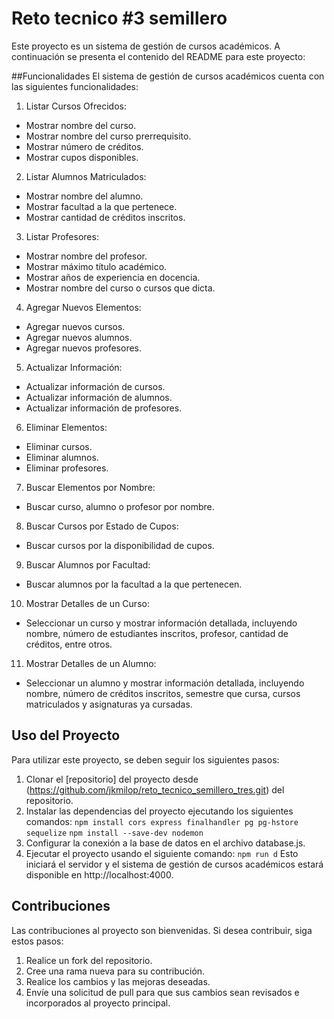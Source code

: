 # Reto tecnico #3 semillero 
Este proyecto es un sistema de gestión de cursos académicos. A continuación se presenta el contenido del README para este proyecto:

##Funcionalidades
El sistema de gestión de cursos académicos cuenta con las siguientes funcionalidades:

1. Listar  Cursos Ofrecidos:
* Mostrar nombre del curso.
* Mostrar nombre del curso prerrequisito.
* Mostrar número de créditos.
* Mostrar cupos disponibles.
2. Listar  Alumnos Matriculados:
* Mostrar nombre del alumno.
* Mostrar facultad a la que pertenece.
* Mostrar cantidad de créditos inscritos.
3. Listar  Profesores:
* Mostrar nombre del profesor.
* Mostrar máximo título académico.
* Mostrar años de experiencia en docencia.
* Mostrar nombre del curso o cursos que dicta.
4. Agregar Nuevos Elementos:
* Agregar nuevos cursos.
* Agregar nuevos alumnos.
* Agregar nuevos profesores.
5. Actualizar Información:
* Actualizar información de cursos.
* Actualizar información de alumnos.
* Actualizar información de profesores.
6. Eliminar Elementos:
* Eliminar cursos.
* Eliminar alumnos.
* Eliminar profesores.
7. Buscar Elementos por Nombre:
* Buscar curso, alumno o profesor por nombre.
8. Buscar Cursos por Estado de Cupos:
* Buscar cursos por la disponibilidad de cupos.
9. Buscar Alumnos por Facultad:
* Buscar alumnos por la facultad a la que pertenecen.
10. Mostrar Detalles de un Curso:
* Seleccionar un curso y mostrar información detallada, incluyendo nombre, número de estudiantes inscritos, profesor, cantidad de créditos, entre otros.
11. Mostrar Detalles de un Alumno:
* Seleccionar un alumno y mostrar información detallada, incluyendo nombre, número de créditos inscritos, semestre que cursa, cursos matriculados y asignaturas ya cursadas.

## Uso del Proyecto
Para utilizar este proyecto, se deben seguir los siguientes pasos:

1. Clonar el [repositorio] del proyecto desde (https://github.com/jkmilop/reto_tecnico_semillero_tres.git)
 del repositorio.
2. Instalar las dependencias del proyecto ejecutando los siguientes comandos:
```npm install cors express finalhandler pg pg-hstore sequelize```
```npm install --save-dev nodemon```
3. Configurar la conexión a la base de datos en el archivo database.js.
4. Ejecutar el proyecto usando el siguiente comando:
```npm run d```
Esto iniciará el servidor y el sistema de gestión de cursos académicos estará disponible en http://localhost:4000.

## Contribuciones
Las contribuciones al proyecto son bienvenidas. Si desea contribuir, siga estos pasos:
1. Realice un fork del repositorio.
2. Cree una rama nueva para su contribución.
3. Realice los cambios y las mejoras deseadas.
4. Envíe una solicitud de pull para que sus cambios sean revisados e incorporados al proyecto principal.
